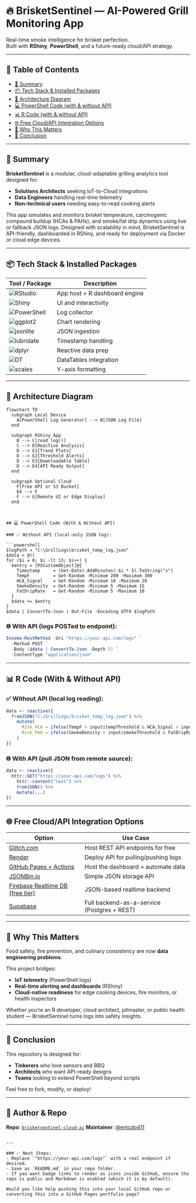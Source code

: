 # 🔥 BrisketSentinel — AI-Powered Grill Monitoring App

Real-time smoke intelligence for brisket perfection.  
Built with **RShiny**, **PowerShell**, and a future-ready cloud/API strategy.

---

## 📑 Table of Contents

- [🚀 Summary](#-summary)
- [📦 Tech Stack & Installed Packages](#-tech-stack--installed-packages)
- [🧠 Architecture Diagram](#-architecture-diagram)
- [💻 PowerShell Code (with & without API)](#-powershell-code-with--without-api)
- [📊 R Code (with & without API)](#-r-code-with--without-api)
- [🌐 Free Cloud/API Integration Options](#-free-cloudapi-integration-options)
- [🔎 Why This Matters](#-why-this-matters)
- [🧩 Conclusion](#-conclusion)

---

## 🚀 Summary

**BrisketSentinel** is a modular, cloud-adaptable grilling analytics tool designed for:
- **Solutions Architects** seeking IoT-to-Cloud integrations
- **Data Engineers** handling real-time telemetry
- **Non-technical users** needing easy-to-read cooking alerts

This app simulates and monitors brisket temperature, carcinogenic compound buildup (HCAs & PAHs), and smoke/fat drip dynamics using live or fallback JSON logs. Designed with scalability in mind, BrisketSentinel is API-friendly, dashboarded in RShiny, and ready for deployment via Docker or cloud edge devices.

---

## 📦 Tech Stack & Installed Packages

| Tool / Package | Description |
|----------------|-------------|
| ![RStudio](https://img.shields.io/badge/RStudio-IDE-blue?logo=rstudio) | App host + R dashboard engine |
| ![Shiny](https://img.shields.io/badge/Shiny-Dashboard-orange?logo=r) | UI and interactivity |
| ![PowerShell](https://img.shields.io/badge/PowerShell-System%20Telemetry-282C34?logo=powershell) | Log collector |
| ![ggplot2](https://img.shields.io/badge/ggplot2-Graphing-green?logo=r) | Chart rendering |
| ![jsonlite](https://img.shields.io/badge/jsonlite-JSON%20Parser-lightgrey?logo=json) | JSON ingestion |
| ![lubridate](https://img.shields.io/badge/lubridate-Time%20Parsing-cyan?logo=r) | Timestamp handling |
| ![dplyr](https://img.shields.io/badge/dplyr-Data%20Wrangling-blueviolet?logo=r) | Reactive data prep |
| ![DT](https://img.shields.io/badge/DT-Interactive%20Tables-yellow?logo=table) | DataTables integration |
| ![scales](https://img.shields.io/badge/scales-Finishing%20Touches-orange?logo=r) | Y-axis formatting |

---

## 🧠 Architecture Diagram

```mermaid
flowchart TD
  subgraph Local Device
    A[PowerShell Log Generator] --> B[JSON Log File]
  end

  subgraph RShiny App
    B --> C[read_log()]
    C --> D[Reactive Analysis]
    D --> E1[Trend Plots]
    D --> E2[Threshold Alerts]
    D --> E3[Downloadable Table]
    D --> E4[API Ready Output]
  end

  subgraph Optional Cloud
    F[Free API or S3 Bucket]
    E4 --> F
    F --> G[Remote UI or Edge Display]
  end



## 💻 PowerShell Code (With & Without API)

### ✅ Without API (local-only JSON log):

```powershell
$logPath = "C:\GrillLogs\brisket_temp_log.json"
$data = @()
for ($i = 0; $i -lt 13; $i++) {
  $entry = [PSCustomObject]@{
    Timestamp     = (Get-Date).AddMinutes(-$i * 5).ToString("s")
    TempF         = Get-Random -Minimum 200 -Maximum 300
    HCA_Signal    = Get-Random -Minimum 10 -Maximum 20
    SmokeDensity  = Get-Random -Minimum 5 -Maximum 15
    FatDripRate   = Get-Random -Minimum 5 -Maximum 10
  }
  $data += $entry
}
$data | ConvertTo-Json | Out-File -Encoding UTF8 $logPath
```

### 🌐 With API (logs POSTed to endpoint):

```powershell
Invoke-RestMethod -Uri "https://your-api.com/logs" `
  -Method POST `
  -Body ($data | ConvertTo-Json -Depth 5) `
  -ContentType "application/json"
```

---

## 📊 R Code (With & Without API)

### ✅ Without API (local log reading):

```r
data <- reactive({
  fromJSON("C:/GrillLogs/brisket_temp_log.json") %>%
    mutate(
      Risk_HCA = ifelse(TempF > input$tempThreshold & HCA_Signal > input$hcaThreshold, "HIGH", "OK"),
      Risk_PAH = ifelse(SmokeDensity > input$smokeThreshold & FatDripRate > input$dripThreshold, "HIGH", "OK")
    )
})
```

### 🌐 With API (pull JSON from remote source):

```r
data <- reactive({
  httr::GET("https://your-api.com/logs") %>%
    httr::content("text") %>%
    fromJSON() %>%
    mutate(...)
})
```

---

## 🌐 Free Cloud/API Integration Options

| Option                                                           | Use Case                                    |
| ---------------------------------------------------------------- | ------------------------------------------- |
| [Glitch.com](https://glitch.com)                                 | Host REST API endpoints for free            |
| [Render](https://render.com)                                     | Deploy API for pulling/pushing logs         |
| [GitHub Pages + Actions](https://pages.github.com)               | Host the dashboard + automate data          |
| [JSONBin.io](https://jsonbin.io)                                 | Simple JSON storage API                     |
| [Firebase Realtime DB (free tier)](https://firebase.google.com/) | JSON-based realtime backend                 |
| [Supabase](https://supabase.io)                                  | Full backend-as-a-service (Postgres + REST) |

---

## 🔎 Why This Matters

Food safety, fire prevention, and culinary consistency are now **data engineering problems**.

This project bridges:

* **IoT telemetry** (PowerShell logs)
* **Real-time alerting and dashboards** (RShiny)
* **Cloud-native readiness** for edge cooking devices, fire monitors, or health inspectors

Whether you’re an R developer, cloud architect, pitmaster, or public health student — BrisketSentinel turns logs into safety insights.

---

## 🧩 Conclusion

This repository is designed for:

* **Tinkerers** who love sensors and BBQ
* **Architects** who want API-ready designs
* **Teams** looking to extend PowerShell beyond scripts

Feel free to fork, modify, or deploy!

---

## 🐙 Author & Repo

**Repo**: [`brisketsentinel-cloud-ai`](https://github.com/your-username/brisketsentinel-cloud-ai)
**Maintainer**: [@emcdo411](https://github.com/emcdo411)

```

---

### ✅ Next Steps:
- Replace `"https://your-api.com/logs"` with a real endpoint if desired.
- Save as `README.md` in your repo folder.
- If you want badge links to render as icons inside GitHub, ensure the repo is public and Markdown is enabled (which it is by default).

Would you like help pushing this into your local GitHub repo or converting this into a GitHub Pages portfolio page?
```
